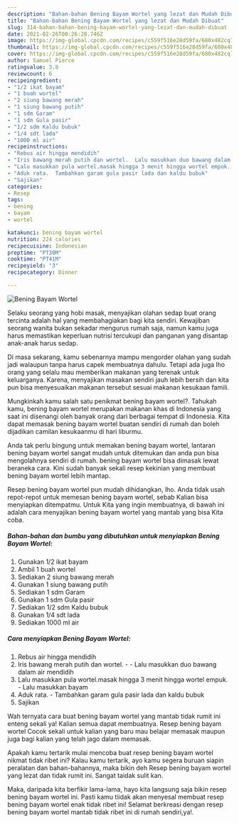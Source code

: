 ```yaml
---
description: "Bahan-bahan Bening Bayam Wortel yang lezat dan Mudah Dibuat"
title: "Bahan-bahan Bening Bayam Wortel yang lezat dan Mudah Dibuat"
slug: 314-bahan-bahan-bening-bayam-wortel-yang-lezat-dan-mudah-dibuat
date: 2021-02-26T00:26:28.746Z
image: https://img-global.cpcdn.com/recipes/c559f516e28d59fa/680x482cq70/bening-bayam-wortel-foto-resep-utama.jpg
thumbnail: https://img-global.cpcdn.com/recipes/c559f516e28d59fa/680x482cq70/bening-bayam-wortel-foto-resep-utama.jpg
cover: https://img-global.cpcdn.com/recipes/c559f516e28d59fa/680x482cq70/bening-bayam-wortel-foto-resep-utama.jpg
author: Samuel Pierce
ratingvalue: 3.8
reviewcount: 6
recipeingredient:
- "1/2 ikat bayam"
- "1 buah wortel"
- "2 siung bawang merah"
- "1 siung bawang putih"
- "1 sdm Garam"
- "1 sdm Gula pasir"
- "1/2 sdm Kaldu bubuk"
- "1/4 sdt lada"
- "1000 ml air"
recipeinstructions:
- "Rebus air hingga mendidih"
- "Iris bawang merah putih dan wortel.  Lalu masukkan duo bawang dalam air mendidih"
- "Lalu masukkan pula wortel.masak hingga 3 menit hingga wortel empuk. Lalu masukkan bayam"
- "Aduk rata.  Tambahkan garam gula pasir lada dan kaldu bubuk"
- "Sajikan"
categories:
- Resep
tags:
- bening
- bayam
- wortel

katakunci: bening bayam wortel 
nutrition: 224 calories
recipecuisine: Indonesian
preptime: "PT30M"
cooktime: "PT41M"
recipeyield: "3"
recipecategory: Dinner

---
```



![Bening Bayam Wortel](https://img-global.cpcdn.com/recipes/c559f516e28d59fa/680x482cq70/bening-bayam-wortel-foto-resep-utama.jpg)

Selaku seorang yang hobi masak, menyajikan olahan sedap buat orang tercinta adalah hal yang membahagiakan bagi kita sendiri. Kewajiban seorang  wanita bukan sekadar mengurus rumah saja, namun kamu juga harus memastikan keperluan nutrisi tercukupi dan panganan yang disantap anak-anak harus sedap.

Di masa  sekarang, kamu sebenarnya mampu mengorder olahan yang sudah jadi walaupun tanpa harus capek membuatnya dahulu. Tetapi ada juga lho orang yang selalu mau memberikan makanan yang terenak untuk keluarganya. Karena, menyajikan masakan sendiri jauh lebih bersih dan kita pun bisa menyesuaikan makanan tersebut sesuai makanan kesukaan famili. 



Mungkinkah kamu salah satu penikmat bening bayam wortel?. Tahukah kamu, bening bayam wortel merupakan makanan khas di Indonesia yang saat ini disenangi oleh banyak orang dari berbagai tempat di Indonesia. Kita dapat memasak bening bayam wortel buatan sendiri di rumah dan boleh dijadikan camilan kesukaanmu di hari liburmu.

Anda tak perlu bingung untuk memakan bening bayam wortel, lantaran bening bayam wortel sangat mudah untuk ditemukan dan anda pun bisa mengolahnya sendiri di rumah. bening bayam wortel bisa dimasak lewat beraneka cara. Kini sudah banyak sekali resep kekinian yang membuat bening bayam wortel lebih mantap.

Resep bening bayam wortel pun mudah dihidangkan, lho. Anda tidak usah repot-repot untuk memesan bening bayam wortel, sebab Kalian bisa menyiapkan ditempatmu. Untuk Kita yang ingin membuatnya, di bawah ini adalah cara menyajikan bening bayam wortel yang mantab yang bisa Kita coba.

<!--inarticleads1-->

##### Bahan-bahan dan bumbu yang dibutuhkan untuk menyiapkan Bening Bayam Wortel:

1. Gunakan 1/2 ikat bayam
1. Ambil 1 buah wortel
1. Sediakan 2 siung bawang merah
1. Gunakan 1 siung bawang putih
1. Sediakan 1 sdm Garam
1. Gunakan 1 sdm Gula pasir
1. Sediakan 1/2 sdm Kaldu bubuk
1. Gunakan 1/4 sdt lada
1. Sediakan 1000 ml air




<!--inarticleads2-->

##### Cara menyiapkan Bening Bayam Wortel:

1. Rebus air hingga mendidih
1. Iris bawang merah putih dan wortel. -  - Lalu masukkan duo bawang dalam air mendidih
1. Lalu masukkan pula wortel.masak hingga 3 menit hingga wortel empuk. - Lalu masukkan bayam
1. Aduk rata.  - Tambahkan garam gula pasir lada dan kaldu bubuk
1. Sajikan




Wah ternyata cara buat bening bayam wortel yang mantab tidak rumit ini enteng sekali ya! Kalian semua dapat membuatnya. Resep bening bayam wortel Cocok sekali untuk kalian yang baru mau belajar memasak maupun juga bagi kalian yang telah jago dalam memasak.

Apakah kamu tertarik mulai mencoba buat resep bening bayam wortel nikmat tidak ribet ini? Kalau kamu tertarik, ayo kamu segera buruan siapin peralatan dan bahan-bahannya, maka bikin deh Resep bening bayam wortel yang lezat dan tidak rumit ini. Sangat taidak sulit kan. 

Maka, daripada kita berfikir lama-lama, hayo kita langsung saja bikin resep bening bayam wortel ini. Pasti kamu tiidak akan menyesal membuat resep bening bayam wortel enak tidak ribet ini! Selamat berkreasi dengan resep bening bayam wortel mantab tidak ribet ini di rumah sendiri,ya!.

